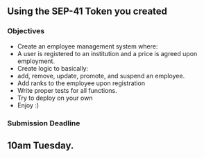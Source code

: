 ## Using the SEP-41 Token you created

### Objectives

- Create an employee management system where:
- A user is registered to an institution and a price is agreed upon employment.
- Create logic to basically:
- add, remove, update, promote, and suspend an employee.
- Add ranks to the employee upon registration
- Write proper tests for all functions.
- Try to deploy on your own
- Enjoy :)

### Submission Deadline

## **10am** Tuesday.
